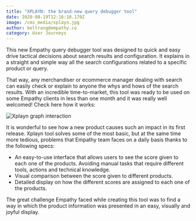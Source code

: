 ```yaml
---
title: "XPLAYN: the brand-new query debugger tool"
date: 2020-08-19T12:16:10.170Z
image: /cms_media/xplayn.jpg
author: beltrang@empathy.co
category: User Journeys
---
```

This new Empathy query debugger tool was designed to quick and easy drive tactical decisions about search results and configuration. It explains in a straight and simple way all the search configurations related to a specific product or query.

That way, any merchandiser or ecommerce manager dealing with search can easily check or explain to anyone the whys and hows of the search results. With an incredible time-to-market, this tool was ready to be used on some Empathy clients in less than one month and it was really well welcomed! Check here how it works:

![Xplayn graph interaction](/cms_media/xplayn-example.gif "Xplayn graph interaction")

It is wonderful to see how a new product causes such an impact in its first release. Xplayn tool solves some of the most basic, but at the same time more tedious, problems that Empathy team faces on a daily basis thanks to the following specs:

* An easy-to-use interface that allows users to see the score given to each one of the products. Avoiding manual tasks that require different tools, actions and technical knowledge.
* Visual comparison between the score given to different products.
* Detailed display on how the different scores are assigned to each one of the products.

The great challenge Empathy faced while creating this tool was to find a way in which the product information was presented in an easy, visually and joyful display.